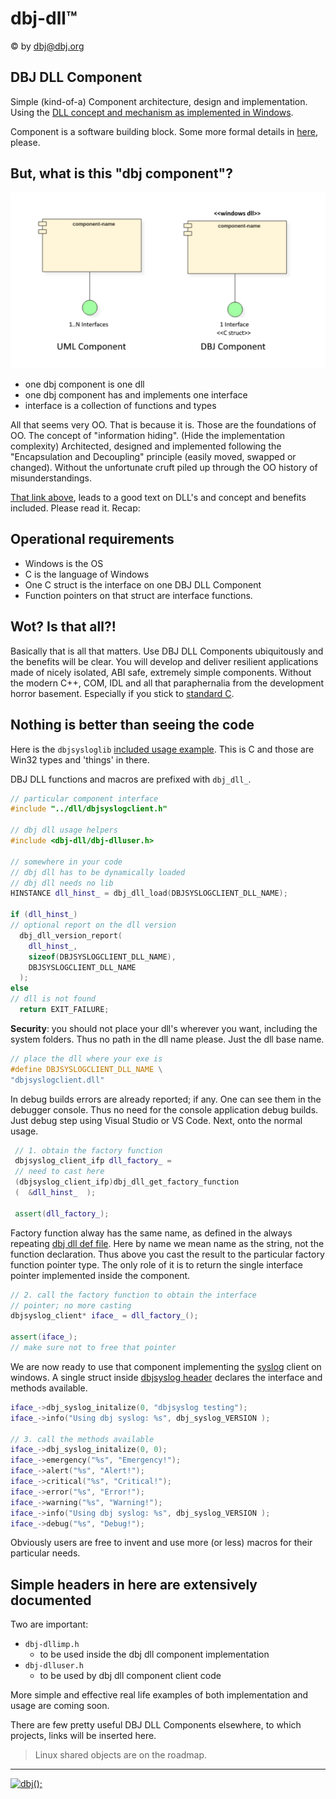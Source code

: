 # dbj-dll&trade;

&copy; by dbj@dbj.org

## DBJ DLL Component

Simple (kind-of-a) Component architecture, design and implementation.  Using the [DLL concept and mechanism as implemented in Windows](https://en.wikipedia.org/wiki/Dynamic-link_library).

Component is a software building block. Some more formal details in [here](https://www.guru99.com/component-diagram-uml-example.html), please.

## But, what is this "dbj component"?

![](media/dbj_uml_component.png)

- one dbj component is one dll
- one dbj component has and implements one interface
- interface is a collection of functions and types 

All that seems very OO. That is because it is. Those are the foundations of OO.
The concept of "information hiding". (Hide the implementation complexity) Architected, designed and implemented following the "Encapsulation and Decoupling" principle (easily moved, swapped or changed). Without the unfortunate cruft piled up through the OO history of misunderstandings.

[That link above](https://en.wikipedia.org/wiki/Dynamic-link_library), leads to a good text on DLL's and concept and benefits included. Please read it. Recap:

## Operational requirements

- Windows is the OS
- C is the language of Windows
- One C struct is the interface on one DBJ DLL Component
- Function pointers on that struct are interface functions.

## Wot? Is that all?!

Basically that is all that matters. Use DBJ DLL Components ubiquitously and the benefits will be clear. You will develop and deliver resilient applications made of nicely isolated, ABI safe, extremely simple components. Without the modern C++, COM, IDL and all that paraphernalia from the development horror basement. Especially if you stick to [standard C](http://www.open-std.org/jtc1/sc22/wg14/).

## Nothing is better than seeing the code

Here is the `dbjsysloglib` [included usage example](https://github.com/dbj-data/dbjsysloglib/tree/master/try). This is C and those are Win32 types and 'things' in there.

DBJ DLL functions and macros are prefixed with `dbj_dll_`.

```cpp
// particular component interface 
#include "../dll/dbjsyslogclient.h" 

// dbj dll usage helpers
#include <dbj-dll/dbj-dlluser.h>

// somewhere in your code
// dbj dll has to be dynamically loaded
// dbj dll needs no lib
HINSTANCE dll_hinst_ = dbj_dll_load(DBJSYSLOGCLIENT_DLL_NAME);

if (dll_hinst_)
// optional report on the dll version
  dbj_dll_version_report(
    dll_hinst_, 
    sizeof(DBJSYSLOGCLIENT_DLL_NAME),
    DBJSYSLOGCLIENT_DLL_NAME
  );
else
// dll is not found
  return EXIT_FAILURE;  
```
 **Security**: you should not place your dll's wherever you want, including the system folders. Thus no path in the dll name please. Just the dll base name.
 ```cpp
 // place the dll where your exe is
 #define DBJSYSLOGCLIENT_DLL_NAME \
 "dbjsyslogclient.dll"
 ```
 In debug builds errors are already reported; if any. One can see them in the debugger console. Thus no need for the console application debug builds. Just debug step using Visual Studio or VS Code. Next, onto the normal usage.
 ```cpp
  // 1. obtain the factory function
  dbjsyslog_client_ifp dll_factory_ =
  // need to cast here
  (dbjsyslog_client_ifp)dbj_dll_get_factory_function
  (  &dll_hinst_  );

  assert(dll_factory_);
 ```
 Factory function alway has the same name, as defined in the always repeating [dbj dll def file](copy_rename_to_individual_components.def). Here by name we mean name as the string, not the function declaration. Thus above you cast the result to the particular factory function pointer type. The only role of it is to return the single interface pointer implemented inside the component.
 ```cpp
// 2. call the factory function to obtain the interface
// pointer; no more casting
dbjsyslog_client* iface_ = dll_factory_();

assert(iface_);
// make sure not to free that pointer
 ```
 We are now ready to use that component implementing the [syslog](https://en.wikipedia.org/wiki/Syslog) client on windows. A single struct inside [dbjsyslog header](https://github.com/dbj-data/dbjsysloglib/blob/master/dll/dbjsyslogclient.h) declares the interface and methods available. 

 ```cpp
iface_->dbj_syslog_initalize(0, "dbjsyslog testing");
iface_->info("Using dbj syslog: %s", dbj_syslog_VERSION );

// 3. call the methods available
iface_->dbj_syslog_initalize(0, 0);
iface_->emergency("%s", "Emergency!");
iface_->alert("%s", "Alert!");
iface_->critical("%s", "Critical!");
iface_->error("%s", "Error!");
iface_->warning("%s", "Warning!");
iface_->info("Using dbj syslog: %s", dbj_syslog_VERSION );
iface_->debug("%s", "Debug!");
 ```
Obviously users are free to invent and use more (or less) macros for their particular needs. 

## Simple headers in here are extensively documented
Two are important:

- `dbj-dllimp.h`
  - to be used inside the dbj dll component implementation
- `dbj-dlluser.h`
  - to be used by dbj dll component client code

More simple and effective real life examples of both implementation and usage are coming soon.

There are few pretty useful DBJ DLL Components elsewhere, to which projects, links will be inserted here. 

> Linux shared objects are on the roadmap.

---------------------------------------------------------------------  

[![dbj();](https://dbj.org/wp-content/uploads/2015/12/cropped-dbj-icon-e1486129719897.jpg)](http://www.dbj.org "dbj")  
